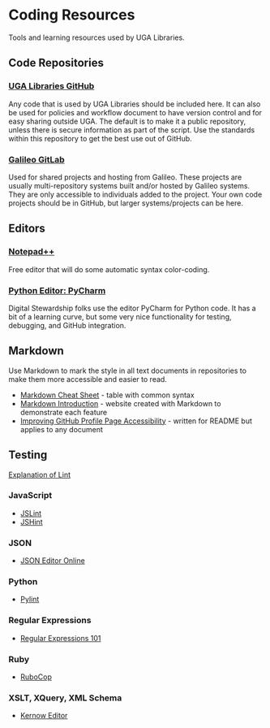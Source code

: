 # Coding Resources

Tools and learning resources used by UGA Libraries.

## Code Repositories

### [UGA Libraries GitHub](https://github.com/uga-libraries)

Any code that is used by UGA Libraries should be included here.
It can also be used for policies and workflow document to have version control and for easy sharing outside UGA.
The default is to make it a public repository, unless there is secure information as part of the script. 
Use the standards within this repository to get the best use out of GitHub.

### [Galileo GitLab](https://gitlab.galileo.usg.edu/) 

Used for shared projects and hosting from Galileo. 
These projects are usually multi-repository systems built and/or hosted by Galileo systems.
They are only accessible to individuals added to the project.
Your own code projects should be in GitHub, but larger systems/projects can be here.  

## Editors

### [Notepad++](https://notepad-plus-plus.org/downloads/)

Free editor that will do some automatic syntax color-coding.

### [Python Editor: PyCharm](https://www.jetbrains.com/pycharm/) 

Digital Stewardship folks use the editor PyCharm for Python code. 
It has a bit of a learning curve, but some very nice functionality for testing, debugging, and GitHub integration. 

## Markdown
Use Markdown to mark the style in all text documents in repositories to make them more accessible and easier to read.
- [Markdown Cheat Sheet](https://www.markdownguide.org/cheat-sheet/) - table with common syntax
- [Markdown Introduction](https://daringfireball.net/projects/markdown/) - website created with Markdown to demonstrate each feature
- [Improving GitHub Profile Page Accessibility](https://github.blog/2023-10-26-5-tips-for-making-your-github-profile-page-accessible/) - written for README but applies to any document

## Testing 
[Explanation of Lint](https://en.wikipedia.org/wiki/Lint_%28software%29)

### JavaScript
- [JSLint](https://www.jslint.com/)
- [JSHint](https://jshint.com/)

### JSON
- [JSON Editor Online](https://jsoneditoronline.org/) 

### Python
- [Pylint](https://pylint.org/)

### Regular Expressions
- [Regular Expressions 101](https://regex101.com/) 

### Ruby
- [RuboCop](https://rubocop.org/)

### XSLT, XQuery, XML Schema
- [Kernow Editor](https://sourceforge.net/projects/kernowforsaxon/)  
